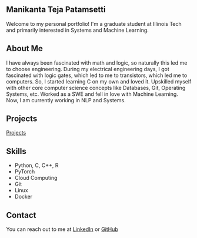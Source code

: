 ## Manikanta Teja Patamsetti
Welcome to my personal portfolio! I'm a graduate student at Illinois Tech and primarily interested in Systems and Machine Learning.

## About Me
I have always been fascinated with math and logic, so naturally this led me to choose engineering. During my electrical engineering days, I got fascinated with logic gates, which led to me to transistors, which led me to computers. So, I started learning C on my own and loved it. Upskilled myself with other core computer science concepts like Databases, Git, Operating Systems, etc. Worked as a SWE and fell in love with Machine Learning. Now, I am currently working in NLP and Systems.

## Projects
[Projects](/Projects/project.md)
## Skills
- Python, C, C++, R
- PyTorch
- Cloud Computing
- Git
- Linux
- Docker

## Contact
You can reach out to me at [LinkedIn](https://www.linkedin.com/in/manikanta-patamsetti/) or [GitHub](https://github.com/manikantateja973)
